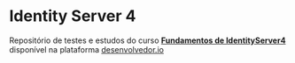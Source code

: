 # Identity Server 4

Repositório de testes e estudos do curso **[Fundamentos de IdentityServer4](https://desenvolvedor.io/curso-online-fundamentos-de-identity-server)** disponível na plataforma [desenvolvedor.io](https://desenvolvedor.io)